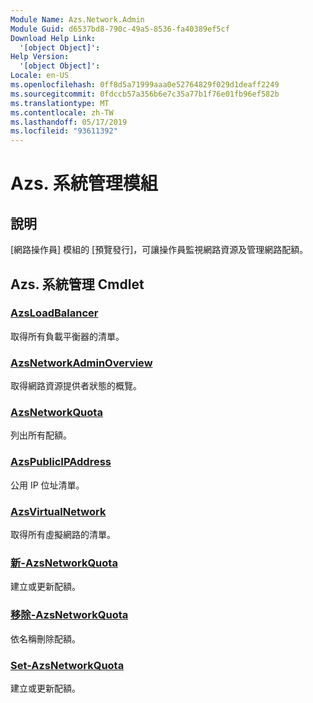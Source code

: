 ```yaml
---
Module Name: Azs.Network.Admin
Module Guid: d6537bd8-790c-49a5-8536-fa40389ef5cf
Download Help Link:
  '[object Object]': 
Help Version:
  '[object Object]': 
Locale: en-US
ms.openlocfilehash: 0ff8d5a71999aaa0e52764829f029d1deaff2249
ms.sourcegitcommit: 0fdccb57a356b6e7c35a77b1f76e01fb96ef582b
ms.translationtype: MT
ms.contentlocale: zh-TW
ms.lasthandoff: 05/17/2019
ms.locfileid: "93611392"
---
```

# Azs. 系統管理模組
## 說明
[網路操作員] 模組的 [預覽發行]，可讓操作員監視網路資源及管理網路配額。

## Azs. 系統管理 Cmdlet
### [AzsLoadBalancer](Get-AzsLoadBalancer.md)
取得所有負載平衡器的清單。

### [AzsNetworkAdminOverview](Get-AzsNetworkAdminOverview.md)
取得網路資源提供者狀態的概覽。

### [AzsNetworkQuota](Get-AzsNetworkQuota.md)
列出所有配額。

### [AzsPublicIPAddress](Get-AzsPublicIPAddress.md)
公用 IP 位址清單。

### [AzsVirtualNetwork](Get-AzsVirtualNetwork.md)
取得所有虛擬網路的清單。

### [新-AzsNetworkQuota](New-AzsNetworkQuota.md)
建立或更新配額。

### [移除-AzsNetworkQuota](Remove-AzsNetworkQuota.md)
依名稱刪除配額。

### [Set-AzsNetworkQuota](Set-AzsNetworkQuota.md)
建立或更新配額。

